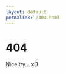 ```yaml
---
layout: default
permalink: /404.html
---
```


# 404

Nice try... xD
<img src="assets/img/404.png" alt="" />
